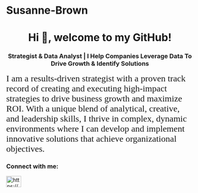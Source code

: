 # Susanne-Brown
<h1 align="center">Hi 👋, welcome to my GitHub!</h1>
<h3 align="center">Strategist & Data Analyst | I Help Companies Leverage Data To Drive Growth & Identify Solutions</h3>
<body>
      <font face = "WildWest" size = "5" align="center">I am a results-driven strategist with a proven track record of creating and executing high-impact strategies to drive business growth and maximize ROI. With a unique blend of analytical, creative, and leadership skills, I thrive in complex, dynamic environments where I can develop and implement innovative solutions that achieve organizational objectives.</font><br />
<h3 align="left">Connect with me:</h3>
<p align="left">
<a href="https://linkedin.com/in/https://www.linkedin.com/in/susanne-brown/" target="blank"><img align="center" src="https://raw.githubusercontent.com/rahuldkjain/github-profile-readme-generator/master/src/images/icons/Social/linked-in-alt.svg" alt="https://www.linkedin.com/in/susanne-brown/" height="30" width="40" /></a>
</p>
